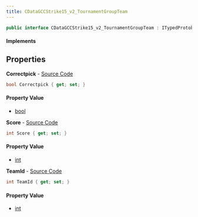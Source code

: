 ```yaml
---
title: CDataGCCStrike15_v2_TournamentGroupTeam
---
```


```csharp
public interface CDataGCCStrike15_v2_TournamentGroupTeam : ITypedProtobuf<CDataGCCStrike15_v2_TournamentGroupTeam>, INativeHandle
```

#### Implements

## Properties

**Correctpick** - [Source Code](https://github.com/swiftly-solution/swiftlys2/blob/main/managed/src/SwiftlyS2.Generated/Protobufs/Interfaces/CDataGCCStrike15_v2_TournamentGroupTeam.cs#L19)

```csharp
bool Correctpick { get; set; }
```

#### Property Value

- [bool](https://learn.microsoft.com/dotnet/api/system.boolean)

**Score** - [Source Code](https://github.com/swiftly-solution/swiftlys2/blob/main/managed/src/SwiftlyS2.Generated/Protobufs/Interfaces/CDataGCCStrike15_v2_TournamentGroupTeam.cs#L16)

```csharp
int Score { get; set; }
```

#### Property Value

- [int](https://learn.microsoft.com/dotnet/api/system.int32)

**TeamId** - [Source Code](https://github.com/swiftly-solution/swiftlys2/blob/main/managed/src/SwiftlyS2.Generated/Protobufs/Interfaces/CDataGCCStrike15_v2_TournamentGroupTeam.cs#L13)

```csharp
int TeamId { get; set; }
```

#### Property Value

- [int](https://learn.microsoft.com/dotnet/api/system.int32)

